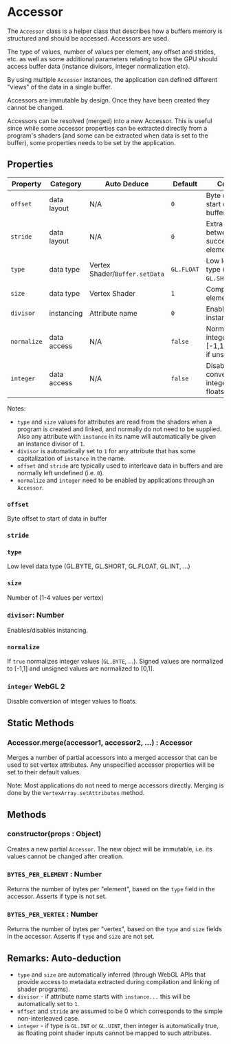 # Accessor

The `Accessor` class is a helper class that describes how a buffers memory is structured and should be accessed. Accessors are used.

The type of values, number of values per element, any offset and strides, etc. as well as some additional parameters relating to how the GPU should access buffer data (instance divisors, integer normalization etc).

By using multiple `Accessor` instances, the application can defined different "views" of the data in a single buffer.

Accessors are immutable by design. Once they have been created they cannot be changed.

Accessors can be resolved (merged) into a new Accessor. This is useful since while some accessor properties can be extracted directly from a program's shaders (and some can be extracted when data is set to the buffer), some properties needs to be set by the application.


## Properties

| Property    | Category    | Auto Deduce    | Default    | Comment |
| ---         | ---         | ---            | ---        | ---     |
| `offset`    | data layout | N/A            | `0`        | Byte offset to start of data in buffer |
| `stride`    | data layout | N/A            | `0`        | Extra bytes between each successive data element |
| `type`      | data type   | Vertex Shader/`Buffer.setData` | `GL.FLOAT` | Low level data type (`GL.BYTE`, `GL.SHORT`, ...) |
| `size`      | data type   | Vertex Shader  | `1`        | Components per element (`1`-`4`) |
| `divisor`   | instancing  | Attribute name | `0`        | Enables/disables instancing |
| `normalize` | data access | N/A            | `false`    | Normalize integers to [-1,1], or [0,1] if unsigned |
| `integer`   | data access | N/A            | `false`    | Disable conversion of integer values to floats **WebGL 2** |

Notes:

* `type` and `size` values for attributes are read from the shaders when a program is created and linked, and normally do not need to be supplied. Also any attribute with `instance` in its name will automatically be given an instance divisor of `1`.
* `divisor` is automatically set to `1` for any attribute that has some capitalization of `instance` in the name.
* `offset` and `stride` are typically used to interleave data in buffers and are normally left undefined (i.e. `0`).
* `normalize` and `integer` need to be enabled by applications through an `Accessor`.


### `offset`

Byte offset to start of data in buffer

### `stride`

### `type`

Low level data type (GL.BYTE, GL.SHORT, GL.FLOAT, GL.INT, ...)

### `size`

Number of (1-4 values per vertex)

### `divisor`: Number

Enables/disables instancing.

### `normalize`

If `true` normalizes integer values (`GL.BYTE`, ...). Signed values are normalized to [-1,1] and unsigned values are normalized to [0,1].

### `integer` **WebGL 2**

Disable conversion of integer values to floats.


## Static Methods

### Accessor.merge(accessor1, accessor2, ...) : Accessor

Merges a number of partial accessors into a merged accessor that can be used to set vertex attributes. Any unspecified accessor properties will be set to their default values.

Note: Most applications do not need to merge accessors directly. Merging is done by the `VertexArray.setAttributes` method.


## Methods

### constructor(props : Object)

Creates a new partial `Accessor`. The new object will be immutable, i.e. its values cannot be changed after creation.


### `BYTES_PER_ELEMENT` : Number

Returns the number of bytes per "element", based on the `type` field in the accessor. Asserts if type is not set.

### `BYTES_PER_VERTEX` : Number

Returns the number of bytes per "vertex", based on the `type` and `size` fields in the accessor. Asserts if `type` and `size` are not set.



## Remarks: Auto-deduction

* `type` and `size` are automatically inferred (through WebGL APIs that provide access to metadata extracted during compilation and linking of shader programs).
* `divisor` - if attribute name starts with `instance...` this will be automatically set to `1`.
* `offset` and `stride` are assumed to be 0 which corresponds to the simple non-interleaved case.
* `integer` - if type is `GL.INT` or `GL.UINT`, then integer is automatically true, as floating point shader inputs cannot be mapped to such attributes.


